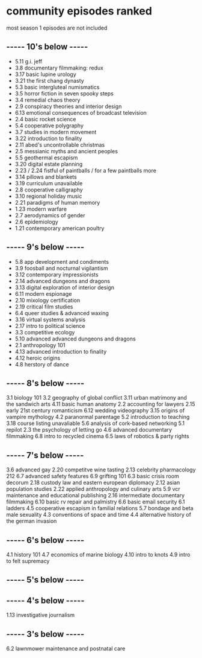 # community episodes ranked
most season 1 episodes are not included

## ----- 10's below -----
* 5.11 g.i. jeff
* 3.8 documentary filmmaking: redux
* 3.17 basic lupine urology
* 3.21 the first chang dynasty
* 5.3 basic intergluteal numismatics
* 3.5 horror fiction in seven spooky steps
* 3.4 remedial chaos theory
* 2.9 conspiracy theories and interior design
* 6.13 emotional consequences of broadcast television
* 2.4 basic rocket science
* 5.4 cooperative polygraphy
* 3.7 studies in modern movement
* 3.22 introduction to finality
* 2.11 abed's uncontrollable christmas
* 2.5 messianic myths and ancient peoples
* 5.5 geothermal escapism
* 3.20 digital estate planning
* 2.23 / 2.24 fistful of paintballs / for a few paintballs more
* 3.14 pillows and blankets
* 3.19 curriculum unavailable
* 2.8 cooperative calligraphy
* 3.10 regional holiday music
* 2.21 paradigms of human memory
* 1.23 modern warfare
* 2.7 aerodynamics of gender
* 2.6 epidemiology
* 1.21 contemporary american poultry
## ----- 9's below -----
* 5.8 app development and condiments
* 3.9 foosball and nocturnal vigilantism
* 3.12 contemporary impressionists
* 2.14 advanced dungeons and dragons
* 3.13 digital exploration of interior design
* 6.11 modern espionage
* 2.10 mixology certification
* 2.19 critical film studies
* 6.4 queer studies & advanced waxing
* 3.16 virtual systems analysis
* 2.17 intro to political science
* 3.3 competitive ecology
* 5.10 advanced advanced dungeons and dragons
* 2.1 anthropology 101
* 4.13 advanced introduction to finality
* 4.12 heroic origins
* 4.8 herstory of dance
## ----- 8's below -----
3.1 biology 101
3.2 geography of global conflict
3.11 urban matrimony and the sandwich arts
4.11 basic human anatomy
2.2 accounting for lawyers
2.15 early 21st century romanticism
6.12 wedding videography
3.15 origins of vampire mythology
4.2 paranormal parentage
5.2 introduction to teaching
3.18 course listing unavaliable
5.6 analysis of cork-based networking
5.1 repilot
2.3 the psychology of letting go
4.6 advanced documentary filmmaking
6.8 intro to recycled cinema
6.5 laws of robotics & party rights
## ----- 7's below -----
3.6 advanced gay
2.20 competitve wine tasting
2.13 celebrity pharmacology 212
6.7 advanced safety features
6.9 grifting 101
6.3 basic crisis room decorum
2.18 custody law and eastern european diplomacy
2.12 asian population studies
2.22 applied anthropology and culinary arts
5.9 vcr maintenance and educational publishing
2.16 intermediate documentary filmmaking
6.10 basic rv repair and palmistry
6.6 basic email security
6.1 ladders
4.5 cooperative escapism in familial relations
5.7 bondage and beta male sexuality
4.3 conventions of space and time
4.4 alternative history of the german invasion
## ----- 6's below -----
4.1 history 101
4.7 economics of marine biology
4.10 intro to knots
4.9 intro to felt supremacy
## ----- 5's below -----
## ----- 4's below -----
1.13 investigative journalism
## ----- 3's below -----
6.2 lawnmower maintenance and postnatal care
